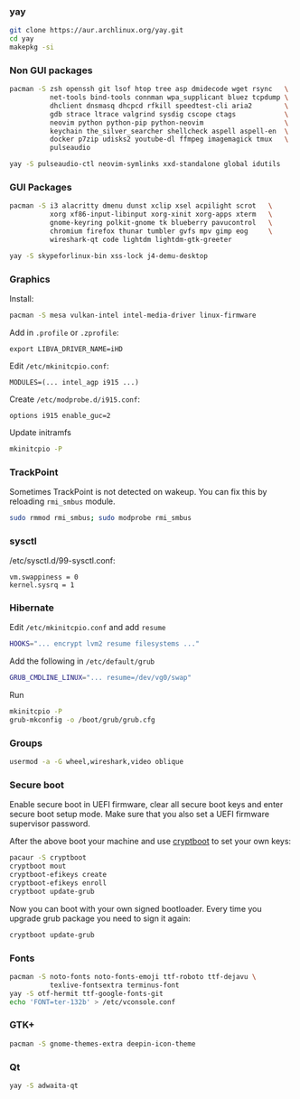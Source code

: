 ### yay

```bash
git clone https://aur.archlinux.org/yay.git
cd yay
makepkg -si
```

### Non GUI packages

```bash
pacman -S zsh openssh git lsof htop tree asp dmidecode wget rsync   \
          net-tools bind-tools connman wpa_supplicant bluez tcpdump \
          dhclient dnsmasq dhcpcd rfkill speedtest-cli aria2        \
          gdb strace ltrace valgrind sysdig cscope ctags            \
          neovim python python-pip python-neovim                    \
          keychain the_silver_searcher shellcheck aspell aspell-en  \
          docker p7zip udisks2 youtube-dl ffmpeg imagemagick tmux   \
          pulseaudio

yay -S pulseaudio-ctl neovim-symlinks xxd-standalone global idutils
```

### GUI Packages

```bash
pacman -S i3 alacritty dmenu dunst xclip xsel acpilight scrot   \
          xorg xf86-input-libinput xorg-xinit xorg-apps xterm   \
          gnome-keyring polkit-gnome tk blueberry pavucontrol   \
          chromium firefox thunar tumbler gvfs mpv gimp eog     \
          wireshark-qt code lightdm lightdm-gtk-greeter

yay -S skypeforlinux-bin xss-lock j4-demu-desktop
```

### Graphics

Install:

```bash
pacman -S mesa vulkan-intel intel-media-driver linux-firmware
```

Add in `.profile` or `.zprofile`:

```
export LIBVA_DRIVER_NAME=iHD
```

Edit `/etc/mkinitcpio.conf`:

```
MODULES=(... intel_agp i915 ...)
```

Create `/etc/modprobe.d/i915.conf`:

```
options i915 enable_guc=2
```

Update initramfs

```bash
mkinitcpio -P
```

### TrackPoint

Sometimes TrackPoint is not detected on wakeup.
You can fix this by reloading `rmi_smbus` module.

```bash
sudo rmmod rmi_smbus; sudo modprobe rmi_smbus
```

### sysctl

/etc/sysctl.d/99-sysctl.conf:

```
vm.swappiness = 0
kernel.sysrq = 1
```

### Hibernate

Edit `/etc/mkinitcpio.conf` and add `resume`

```bash
HOOKS="... encrypt lvm2 resume filesystems ..."
```

Add the following in `/etc/default/grub`

```bash
GRUB_CMDLINE_LINUX="... resume=/dev/vg0/swap"
```

Run

```bash
mkinitcpio -P
grub-mkconfig -o /boot/grub/grub.cfg
```

### Groups

```bash
usermod -a -G wheel,wireshark,video oblique
```

### Secure boot

Enable secure boot in UEFI firmware, clear all secure boot keys and enter secure
boot setup mode. Make sure that you also set a UEFI firmware supervisor password.

After the above boot your machine and use [cryptboot] to set your own keys:

```bash
pacaur -S cryptboot
cryptboot mout
cryptboot-efikeys create
cryptboot-efikeys enroll
cryptboot update-grub
```

Now you can boot with your own signed bootloader. Every time you upgrade grub
package you need to sign it again:

```bash
cryptboot update-grub
```

### Fonts

```bash
pacman -S noto-fonts noto-fonts-emoji ttf-roboto ttf-dejavu \
          texlive-fontsextra terminus-font
yay -S otf-hermit ttf-google-fonts-git
echo 'FONT=ter-132b' > /etc/vconsole.conf
```

### GTK+

```bash
pacman -S gnome-themes-extra deepin-icon-theme
```

### Qt

```bash
yay -S adwaita-qt
```


[cryptboot]: https://github.com/xmikos/cryptboot
[kernel parameters]: https://wiki.archlinux.org/index.php/kernel_parameters
